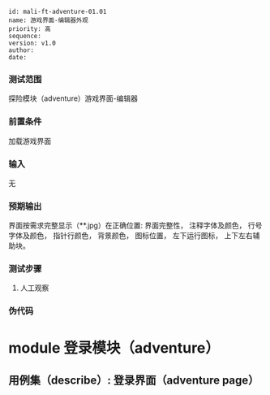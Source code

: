 ```
id: mali-ft-adventure-01.01
name: 游戏界面-编辑器外观
priority: 高
sequence: 
version: v1.0
author: 
date: 
```
### 测试范围
  探险模块（adventure）游戏界面-编辑器
### 前置条件
  加载游戏界面
### 输入
  无
### 预期输出
  界面按需求完整显示（**.jpg）在正确位置: 界面完整性，
                                      注释字体及颜色，
                                      行号字体及颜色，
                                      指针行颜色，
                                      背景颜色，
                                      图标位置，
                                      左下运行图标，
                                      上下左右辅助块。
                                                                      
### 测试步骤
  1. 人工观察
### 伪代码

# module 登录模块（adventure）
## 用例集（describe）:  登录界面（adventure page）
